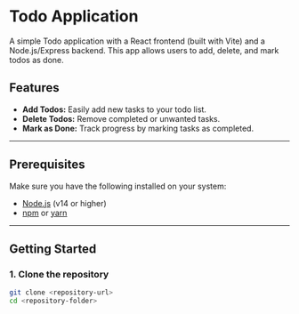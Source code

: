 # Todo Application

A simple Todo application with a React frontend (built with Vite) and a Node.js/Express backend. This app allows users to add, delete, and mark todos as done.

## Features
- **Add Todos:** Easily add new tasks to your todo list.
- **Delete Todos:** Remove completed or unwanted tasks.
- **Mark as Done:** Track progress by marking tasks as completed.

---

## Prerequisites
Make sure you have the following installed on your system:
- [Node.js](https://nodejs.org/) (v14 or higher)
- [npm](https://www.npmjs.com/) or [yarn](https://yarnpkg.com/)

---

## Getting Started

### 1. Clone the repository
```bash
git clone <repository-url>
cd <repository-folder>
